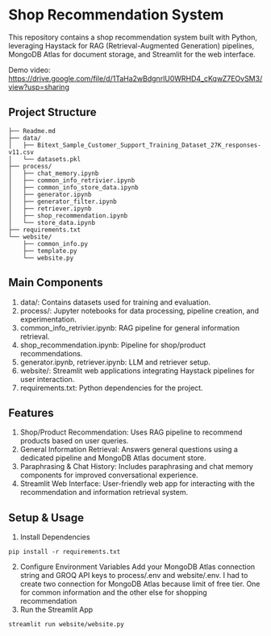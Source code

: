 # Shop Recommendation System
This repository contains a shop recommendation system built with Python, leveraging Haystack for RAG (Retrieval-Augmented Generation) pipelines, MongoDB Atlas for document storage, and Streamlit for the web interface.

Demo video: https://drive.google.com/file/d/1TaHa2wBdgnrlU0WRHD4_cKqwZ7EOvSM3/view?usp=sharing
## Project Structure
```
├── Readme.md
├── data/
│   ├── Bitext_Sample_Customer_Support_Training_Dataset_27K_responses-v11.csv
│   └── datasets.pkl
├── process/
│   ├── chat_memory.ipynb
│   ├── common_info_retrivier.ipynb
│   ├── common_info_store_data.ipynb
│   ├── generator.ipynb
│   ├── generator_filter.ipynb
│   ├── retriever.ipynb
│   ├── shop_recommendation.ipynb
│   └── store_data.ipynb
├── requirements.txt
└── website/
    ├── common_info.py
    ├── template.py
    └── website.py
```

## Main Components

1. data/: Contains datasets used for training and evaluation. <br>
2. process/: Jupyter notebooks for data processing, pipeline creation, and experimentation. <br>
3. common_info_retrivier.ipynb: RAG pipeline for general information retrieval.<br>
4. shop_recommendation.ipynb: Pipeline for shop/product recommendations.<br>
5. generator.ipynb, retriever.ipynb: LLM and retriever setup.<br>
6. website/: Streamlit web applications integrating Haystack pipelines for user interaction.<br>
7. requirements.txt: Python dependencies for the project.<br>


## Features

1. Shop/Product Recommendation: Uses RAG pipeline to recommend products based on user queries.<br>
2. General Information Retrieval: Answers general questions using a dedicated pipeline and MongoDB Atlas document store.<br>
3. Paraphrasing & Chat History: Includes paraphrasing and chat memory components for improved conversational experience.<br>
4. Streamlit Web Interface: User-friendly web app for interacting with the recommendation and information retrieval system.<br>

## Setup & Usage
1. Install Dependencies
```
pip install -r requirements.txt
```
2. Configure Environment Variables
Add your MongoDB Atlas connection string and GROQ API keys to process/.env and website/.env. I had to create two connection for MongoDB Atlas because limit of free tier. One for common information and the other else for shopping recommendation
3. Run the Streamlit App
```
streamlit run website/website.py
```

